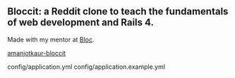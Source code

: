 ## Bloccit: a Reddit clone to teach the fundamentals of web development and Rails 4.

Made with my mentor at [Bloc](http://bloc.io).

[amanjotkaur-bloccit](http://amanjotkaur-bloccit.herokuapp.com/)

config/application.yml
config/application.example.yml